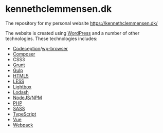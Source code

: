 # kennethclemmensen.dk

The repository for my personal website https://kennethclemmensen.dk/

The website is created using [WordPress](https://wordpress.org/) and a number of other technologies.
These technologies includes:
* [Codeception](http://codeception.com/)/[wp-browser](https://wpbrowser.wptestkit.dev/)
* [Composer](https://getcomposer.org/)
* CSS3
* [Grunt](https://gruntjs.com/)
* [Gulp](https://gulpjs.com/)
* [HTML5](https://developer.mozilla.org/en-US/docs/Web/Guide/HTML/HTML5)
* [LESS](http://lesscss.org/)
* [Lightbox](https://lokeshdhakar.com/projects/lightbox2/)
* [Lodash](https://lodash.com/)
* [NodeJS](https://nodejs.org/en/)/[NPM](https://npmjs.com/)
* [PHP](http://php.net/)
* [SASS](https://sass-lang.com/)
* [TypeScript](https://www.typescriptlang.org/)
* [Vue](https://vuejs.org/)
* [Webpack](https://webpack.js.org/)